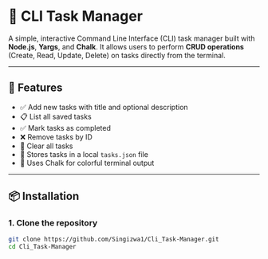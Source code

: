 # 📝 CLI Task Manager

A simple, interactive Command Line Interface (CLI) task manager built with **Node.js**, **Yargs**, and **Chalk**. It allows users to perform **CRUD operations** (Create, Read, Update, Delete) on tasks directly from the terminal.

---

## 🚀 Features

- ✅ Add new tasks with title and optional description
- 📋 List all saved tasks
- ✅ Mark tasks as completed
- ❌ Remove tasks by ID
- 🧹 Clear all tasks
- 🧠 Stores tasks in a local `tasks.json` file
- 🎨 Uses Chalk for colorful terminal output

---

## 📦 Installation

### 1. Clone the repository

```bash
git clone https://github.com/Singizwa1/Cli_Task-Manager.git
cd Cli_Task-Manager
